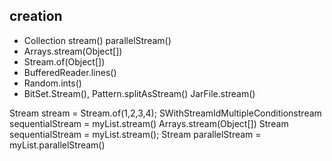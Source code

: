 ## creation
* Collection stream() parallelStream()
* Arrays.stream(Object[])
* Stream.of(Object[])
* BufferedReader.lines()
* Random.ints()
* BitSet.Stream(), Pattern.splitAsStream() JarFile.stream()

Stream<Integer> stream = Stream.of(1,2,3,4);
SWithStreamIdMultipleConditionstream<Integer> sequentialStream = myList.stream()
Arrays.stream(Object[])
Stream<Integer> sequentialStream = myList.stream();
Stream<Integer> parallelStream = myList.parallelStream()

